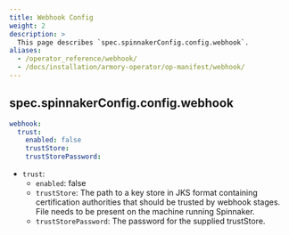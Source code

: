 ```yaml
---
title: Webhook Config
weight: 2
description: >
  This page describes `spec.spinnakerConfig.config.webhook`.
aliases:
  - /operator_reference/webhook/
  - /docs/installation/armory-operator/op-manifest/webhook/
---
```



## spec.spinnakerConfig.config.webhook

```yaml
webhook:
  trust:
    enabled: false
    trustStore:
    trustStorePassword:
```

- `trust`:
  - `enabled`: false
  - `trustStore`: The path to a key store in JKS format containing certification authorities that should be trusted by webhook stages. File needs to be present on the machine running Spinnaker.
  - `trustStorePassword`: The password for the supplied trustStore.
